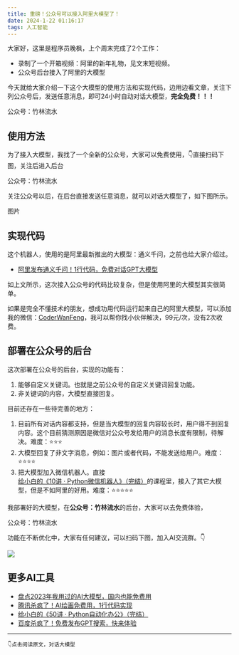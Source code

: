 ```yaml
---
title: 重磅！公众号可以接入阿里大模型了！
date: 2024-1-22 01:16:17
tags: 人工智能
---
```



大家好，这里是程序员晚枫，上个周末完成了2个工作：

- 录制了一个开箱视频：阿里的新年礼物，见文末短视频。
- 公众号后台接入了阿里的大模型

今天就给大家介绍一下这个大模型的使用方法和实现代码，边用边看文章，关注下列公众号后，发送任意消息，即可24小时自动对话大模型，**完全免费！！！**

公众号：竹林流水


## 使用方法

为了接入大模型，我找了一个全新的公众号，大家可以免费使用，👇直接扫码下图，关注后进入后台

公众号：竹林流水

关注公众号以后，在后台直接发送任意消息，就可以对话大模型了，如下图所示。

图片


## 实现代码

这个机器人，使用的是阿里最新推出的大模型：通义千问，之前也给大家介绍过。

- [阿里发布通义千问！1行代码，免费对话GPT大模型](https://mp.weixin.qq.com/s/SywyVnDii5tyn5o9TfdsQQ)

如上文所示，这次接入公众号的代码比较复杂，但是使用阿里的大模型其实很简单。

如果是完全不懂技术的朋友，想成功用代码运行起来自己的阿里大模型，可以添加我的微信：[CoderWanFeng](https://mp.weixin.qq.com/s/Nt8E8vC-ZsoN1McTOYbY2g)，我可以帮你找小伙伴解决，99元/次，没有2次收费。


## 部署在公众号的后台

这次部署在公众号的后台，实现的功能有：

1. 能够自定义关键词。也就是之前公众号的自定义关键词回复功能。
2. 非关键词的内容，大模型直接回复。

目前还存在一些待完善的地方：

1. 目前所有对话内容都支持，但是当大模型的回复内容较长时，用户得不到回复内容。这个目前猜测原因是微信对公众号发给用户的消息长度有限制，待解决。难度：⭐⭐⭐
2. 大模型回复了非文字消息，例如：图片或者代码，不能发送给用户。难度：⭐⭐⭐⭐
3. 把大模型加入微信机器人。直接[给小白的《10讲 · Python微信机器人》（完结）](https://mp.weixin.qq.com/s/2fZiSQPVtDJCz0fHtqrsVA)的课程里，接入了其它大模型，但是不如阿里的好用。难度：⭐⭐⭐⭐⭐


我部署好的大模型，在**公众号：竹林流水**的后台，大家可以去免费体验，

公众号：竹林流水

功能在不断优化中，大家有任何建议，可以扫码下图，加入AI交流群。👇

![](https://python-office-1300615378.cos.ap-chongqing.myqcloud.com/group/ai-group.jpg)

## 更多AI工具

- [盘点2023年我用过的AI大模型，国内也能免费用](https://mp.weixin.qq.com/s/AjK-FDSJZtpkYoDWNhivzw)
- [腾讯杀疯了！AI绘画免费用，1行代码实现](https://mp.weixin.qq.com/s/-rx03ewvRieaFTDwbAmzOw)
- [给小白的《50讲 · Python自动化办公》（完结）](https://mp.weixin.qq.com/s/tKlzVee4kmJk4dGfKvVnFQ)
- [百度杀疯了！免费发布GPT搜索，快来体验](https://mp.weixin.qq.com/s/7LkU6b8DRkKYZ-kgMHGrWQ)

----

``👇点击阅读原文，对话大模型``